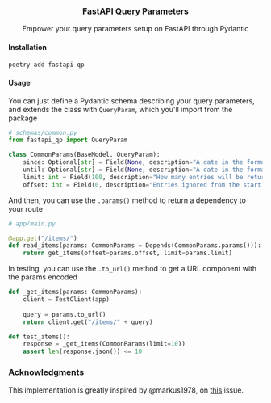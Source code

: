 <div align="center">

### FastAPI Query Parameters

Empower your query parameters setup on FastAPI through Pydantic

</div>

#### Installation
```bash
poetry add fastapi-qp
```

#### Usage
You can just define a Pydantic schema describing your query parameters, and extends the class with `QueryParam`, which you'll import from the package

```python
# schemas/common.py
from fastapi_qp import QueryParam

class CommonParams(BaseModel, QueryParam):
    since: Optional[str] = Field(None, description="A date in the format YYYY-MM-DD")
    until: Optional[str] = Field(None, description="A date in the format YYYY-MM-DD")
    limit: int = Field(100, description="How many entries will be returned")
    offset: int = Field(0, description="Entries ignored from the start of result list") 
```

And then, you can use the `.params()` method to return a dependency to your route

```python
# app/main.py

@app.get("/items/")
def read_items(params: CommonParams = Depends(CommonParams.params())):
    return get_items(offset=params.offset, limit=params.limit)
```

In testing, you can use the `.to_url()` method to get a URL component with the params encoded

```python
def _get_items(params: CommonParams):
    client = TestClient(app)
    
    query = params.to_url()
    return client.get("/items/" + query)

def test_items():
    response = _get_items(CommonParams(limit=10))
    assert len(response.json()) <= 10
```

### Acknowledgments
This implementation is greatly inspired by @markus1978, on [this](https://github.com/tiangolo/fastapi/issues/318#issuecomment-691121286) issue.